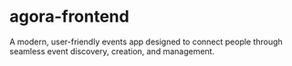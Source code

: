 # agora-frontend
A modern, user-friendly events app designed to connect people through seamless event discovery, creation, and management.
